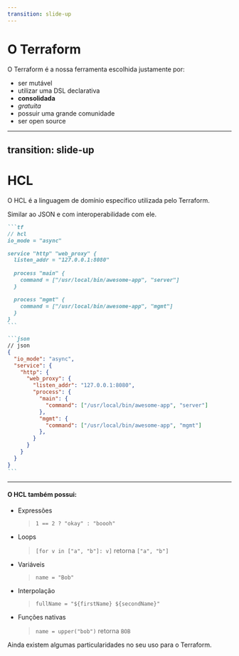 ```yaml
---
transition: slide-up
---
```


# O Terraform

<Logo />

O Terraform é a nossa ferramenta escolhida justamente por:

- ser mutável
- utilizar uma DSL declarativa
- **consolidada**
- _gratuita_
- possuir uma grande comunidade
- ser open source

---
transition: slide-up
---

# HCL

<Logo />

O HCL é a linguagem de domínio específico utilizada pelo Terraform.

Similar ao JSON e com interoperabilidade com ele.

````md magic-move {lines: true}
```tf
// hcl
io_mode = "async"

service "http" "web_proxy" {
  listen_addr = "127.0.0.1:8080"
  
  process "main" {
    command = ["/usr/local/bin/awesome-app", "server"]
  }

  process "mgmt" {
    command = ["/usr/local/bin/awesome-app", "mgmt"]
  }
}
```

```json
// json
{
  "io_mode": "async",
  "service": {
    "http": {
      "web_proxy": {
        "listen_addr": "127.0.0.1:8080",
        "process": {
          "main": {
            "command": ["/usr/local/bin/awesome-app", "server"]
          },
          "mgmt": {
            "command": ["/usr/local/bin/awesome-app", "mgmt"]
          },
        }
      }
    }
  }
}
```
````

---

<Logo />

#### O HCL também possui:

- Expressões
  > `1 == 2 ? "okay" : "boooh"`
- Loops
  > `[for v in ["a", "b"]: v]` retorna `["a", "b"]`
- Variáveis
  > `name = "Bob"`
- Interpolação
  > `fullName = "${firstName} ${secondName}"`
- Funções nativas
  > `name = upper("bob")` retorna `BOB`

Ainda existem algumas particularidades no seu uso para o Terraform.